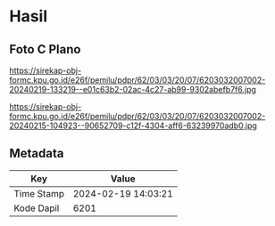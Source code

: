 # Hasil

## Foto C Plano

https://sirekap-obj-formc.kpu.go.id/e26f/pemilu/pdpr/62/03/03/20/07/6203032007002-20240219-133219--e01c63b2-02ac-4c27-ab99-9302abefb7f6.jpg

https://sirekap-obj-formc.kpu.go.id/e26f/pemilu/pdpr/62/03/03/20/07/6203032007002-20240215-104923--90652709-c12f-4304-aff6-63239970adb0.jpg


## Metadata

| Key        | Value               |
| ---------- | ------------------- |
| Time Stamp | 2024-02-19 14:03:21 |
| Kode Dapil | 6201                |




